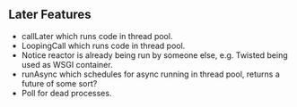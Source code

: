 Later Features
--------------

* callLater which runs code in thread pool.
* LoopingCall which runs code in thread pool.
* Notice reactor is already being run by someone else, e.g. Twisted being used
  as WSGI container.
* runAsync which schedules for async running in thread pool, returns a future of some sort?
* Poll for dead processes.

